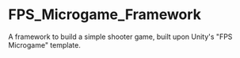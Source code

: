 # FPS_Microgame_Framework
 A framework to build a simple shooter game, built upon Unity's "FPS Microgame" template.
